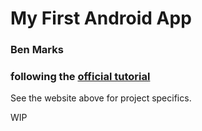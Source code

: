 # My First Android App

### Ben Marks

### following the [official tutorial](https://developer.android.com/training/basics/firstapp)

See the website above for project specifics.

WIP